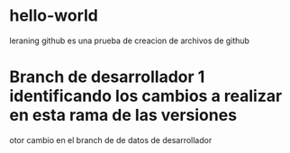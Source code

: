 # hello-world
leraning github
es una prueba de creacion de archivos de github
# Branch de desarrollador 1 identificando los cambios a realizar en esta rama de las versiones
otor cambio en el branch de de datos de desarrollador

